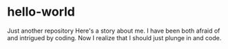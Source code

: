 # hello-world
Just another repository
Here's a story about me.  I have been both afraid of and intrigued by coding. Now I realize that I should just plunge in and code.
